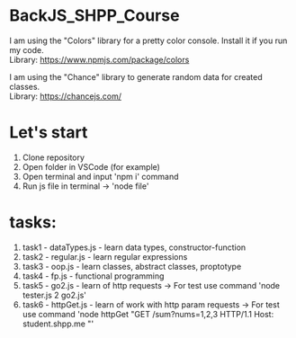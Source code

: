 # BackJS_SHPP_Course
I am using the "Colors" library for a pretty color console. Install it if you run my code.  
Library: https://www.npmjs.com/package/colors

I am using the "Chance" library to generate random data for created classes.  
Library: https://chancejs.com/

# Let's start  
1. Clone repository
2. Open folder in VSCode (for example)
3. Open terminal and input 'npm i' command
4. Run js file in terminal -> 'node file'
# tasks:
1. task1 - dataTypes.js - learn data types, constructor-function  
2. task2 - regular.js - learn regular expressions  
3. task3 - oop.js - learn classes, abstract classes, proptotype  
4. task4 - fp.js - functional programming
5. task5 - go2.js - learn of http requests  -> For test use command 'node tester.js 2 go2.js'
6. task6 - httpGet.js - learn of work with http param requests  -> For test use command 'node httpGet "GET /sum?nums=1,2,3 HTTP/1.1
Host: student.shpp.me
"'
